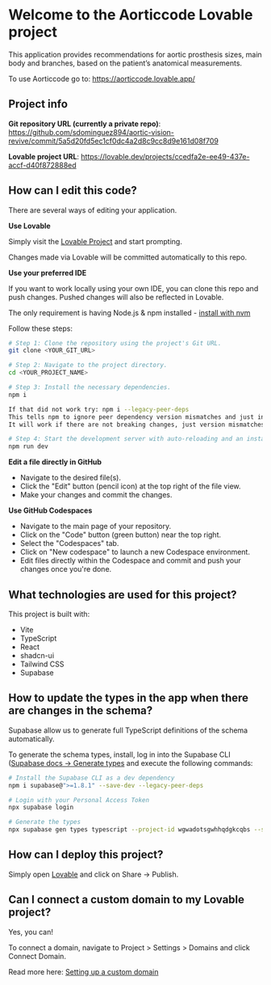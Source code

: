 # Welcome to the Aorticcode Lovable project

This application provides recommendations for aortic prosthesis sizes, main body and branches, based on the patient’s anatomical measurements.

To use Aorticcode go to: https://aorticcode.lovable.app/

## Project info

**Git repository URL (currently a private repo)**: https://github.com/sdominguez894/aortic-vision-revive/commit/5a5d20fd5ec1cf0dc4a2d8c9cc8d9e161d08f709

**Lovable project URL**: https://lovable.dev/projects/ccedfa2e-ee49-437e-accf-d40f872888ed

## How can I edit this code?

There are several ways of editing your application.

**Use Lovable**

Simply visit the [Lovable Project](https://lovable.dev/projects/ccedfa2e-ee49-437e-accf-d40f872888ed) and start prompting.

Changes made via Lovable will be committed automatically to this repo.

**Use your preferred IDE**

If you want to work locally using your own IDE, you can clone this repo and push changes. Pushed changes will also be reflected in Lovable.

The only requirement is having Node.js & npm installed - [install with nvm](https://github.com/nvm-sh/nvm#installing-and-updating)

Follow these steps:

```sh
# Step 1: Clone the repository using the project's Git URL.
git clone <YOUR_GIT_URL>

# Step 2: Navigate to the project directory.
cd <YOUR_PROJECT_NAME>

# Step 3: Install the necessary dependencies.
npm i

If that did not work try: npm i --legacy-peer-deps
This tells npm to ignore peer dependency version mismatches and just install the packages.
It will work if there are not breaking changes, just version mismatches.

# Step 4: Start the development server with auto-reloading and an instant preview.
npm run dev
```

**Edit a file directly in GitHub**

- Navigate to the desired file(s).
- Click the "Edit" button (pencil icon) at the top right of the file view.
- Make your changes and commit the changes.

**Use GitHub Codespaces**

- Navigate to the main page of your repository.
- Click on the "Code" button (green button) near the top right.
- Select the "Codespaces" tab.
- Click on "New codespace" to launch a new Codespace environment.
- Edit files directly within the Codespace and commit and push your changes once you're done.

## What technologies are used for this project?

This project is built with:

- Vite
- TypeScript
- React
- shadcn-ui
- Tailwind CSS
- Supabase

## How to update the types in the app when there are changes in the schema?

Supabase allow us to generate full TypeScript definitions of the schema automatically.

To generate the schema types, install, log in into the Supabase CLI ([Supabase docs -> Generate types](https://supabase.com/docs/guides/api/generating-types) and execute the following commands:

```sh
# Install the Supabase CLI as a dev dependency
npm i supabase@">=1.8.1" --save-dev --legacy-peer-deps

# Login with your Personal Access Token
npx supabase login

# Generate the types
npx supabase gen types typescript --project-id wgwadotsgwhhqdgkcqbs --schema public > src/infrastructure/supabase/types.ts
```

## How can I deploy this project?

Simply open [Lovable](https://lovable.dev/projects/ccedfa2e-ee49-437e-accf-d40f872888ed) and click on Share -> Publish.

## Can I connect a custom domain to my Lovable project?

Yes, you can!

To connect a domain, navigate to Project > Settings > Domains and click Connect Domain.

Read more here: [Setting up a custom domain](https://docs.lovable.dev/features/custom-domain#custom-domain)

